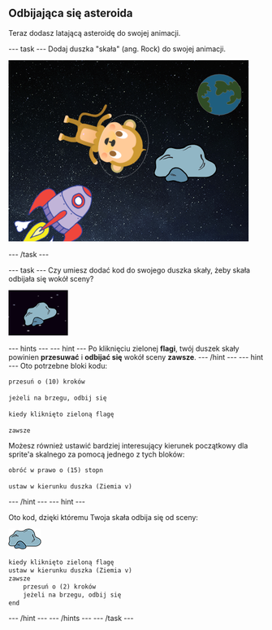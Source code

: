 ## Odbijająca się asteroida

Teraz dodasz latającą asteroidę do swojej animacji.

--- task --- Dodaj duszka "skała" (ang. Rock) do swojej animacji.

![Dodanie duszka skały](images/space-rock-sprite.png)

--- /task ---

--- task --- Czy umiesz dodać kod do swojego duszka skały, żeby skała odbijała się wokół sceny?

![Testowanie odbijającej się skały](images/space-bounce-test.png)

--- hints --- --- hint --- Po kliknięciu zielonej **flagi**, twój duszek skały powinien **przesuwać** i **odbijać się** wokół sceny **zawsze**. --- /hint --- --- hint --- Oto potrzebne bloki kodu:

```blocks3
przesuń o (10) kroków

jeżeli na brzegu, odbij się

kiedy kliknięto zieloną flagę

zawsze
```

Możesz również ustawić bardziej interesujący kierunek początkowy dla sprite'a skalnego za pomocą jednego z tych bloków:

```blocks3
obróć w prawo o (15) stopn

ustaw w kierunku duszka (Ziemia v)
```

--- /hint --- --- hint ---

Oto kod, dzięki któremu Twoja skała odbija się od sceny:

![Duszek skały](images/sprite-rock.png)

```blocks3
kiedy kliknięto zieloną flagę
ustaw w kierunku duszka (Ziemia v)
zawsze 
    przesuń o (2) kroków
    jeżeli na brzegu, odbij się
end
```

--- /hint --- --- /hints --- --- /task ---